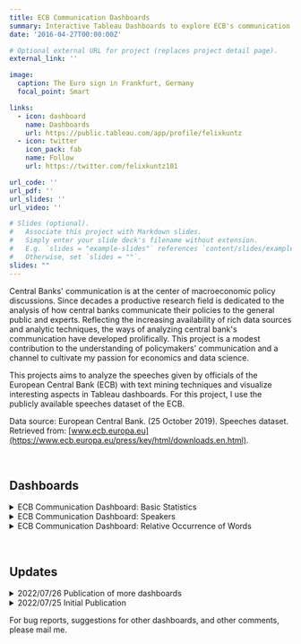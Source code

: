 ```yaml
---
title: ECB Communication Dashboards
summary: Interactive Tableau Dashboards to explore ECB's communication.
date: '2016-04-27T00:00:00Z'

# Optional external URL for project (replaces project detail page).
external_link: ''

image:
  caption: The Euro sign in Frankfurt, Germany
  focal_point: Smart

links:
  - icon: dashboard
    name: Dashboards
    url: https://public.tableau.com/app/profile/felixkuntz
  - icon: twitter
    icon_pack: fab
    name: Follow
    url: https://twitter.com/felixkuntz101

url_code: ''
url_pdf: ''
url_slides: ''
url_video: ''

# Slides (optional).
#   Associate this project with Markdown slides.
#   Simply enter your slide deck's filename without extension.
#   E.g. `slides = "example-slides"` references `content/slides/example-slides.md`.
#   Otherwise, set `slides = ""`.
slides: ""
---
```


Central Banks' communication is at the center of macroeconomic policy discussions. Since decades a productive research field is dedicated to the analysis of how central banks communicate their policies to the general public and experts. Reflecting the increasing availability of rich data sources and analytic techniques, the ways of analyzing central bank's communication have developed prolifically. This project is a modest contribution to the understanding of policymakers' communication and a channel to cultivate my passion for economics and data science.

This projects aims to analyze the speeches given by officials of the European Central Bank (ECB) with text mining techniques and visualize interesting aspects in Tableau dashboards. For this project, I use the publicly available speeches dataset of the ECB. 

Data source: European Central Bank. (25 October 2019). Speeches dataset. Retrieved from: [www.ecb.europa.eu](https://www.ecb.europa.eu/press/key/html/downloads.en.html).

&nbsp;


## Dashboards

<details>
    <summary>ECB Communication Dashboard: Basic Statistics</summary>

The dashboard provides basic statistics such total number of speeches per year, total number of speeches per month of the year, average length of speeches over years, and number of speeches at day of the month). [Open in Tableau](https://public.tableau.com/views/ECBCommunicationDashboard1BasicStatistics/Dashboard2?:language=en-GB&:display_count=n&:origin=viz_share_link)

</details>

<details>
    <summary>ECB Communication Dashboard: Speakers</summary>

The dashboard examines the speakers addressing the general public and experts. Who held the most and the least speeches? Who talks the most and who is the most tersely? [Open in Tableau](https://public.tableau.com/views/ECBCommunicationDashboard2Speakers/Dashboard3?:language=en-GB&:display_count=n&:origin=viz_share_link)

</details>

<details>
    <summary>ECB Communication Dashboard: Relative Occurrence of Words</summary>

The dashboard enables to search ECB's communication for certain words. Up to 15 words can be entered in the left column and the graph shows the relative occurrence of these words for each year. The relative occurrence is calculated as the quotient of the number of occurrences of the entered words over the total number of words in the corresponding year abstracting from stop words (i.e., words without meaning). [Open in Tableau](https://public.tableau.com/views/ECBRelativeOccurrenceofWords/Dashboard1?:language=en-GB&:display_count=n&:origin=viz_share_link)

</details>

&nbsp;

## Updates

<details>
    <summary>2022/07/26 Publication of more dashboards</summary>
    
The [ECB Communication Dashboard: Basic Statistics](https://public.tableau.com/views/ECBCommunicationDashboard1BasicStatistics/Dashboard2?:language=en-GB&:display_count=n&:origin=viz_share_link) and the [ECB Communication Dashboard: Speakers](https://public.tableau.com/views/ECBCommunicationDashboard2Speakers/Dashboard3?:language=en-GB&:display_count=n&:origin=viz_share_link) were published.

</details>


<details>
    <summary>2022/07/25 Initial Publication</summary>
    
First version of [ECB Communication Dashboard: Relative Occurrence of Words](https://public.tableau.com/views/ECBRelativeOccurrenceofWords/Dashboard1?:language=en-GB&:display_count=n&:origin=viz_share_link) was published.

</details>


For bug reports, suggestions for other dashboards, and other comments, please mail me. 

